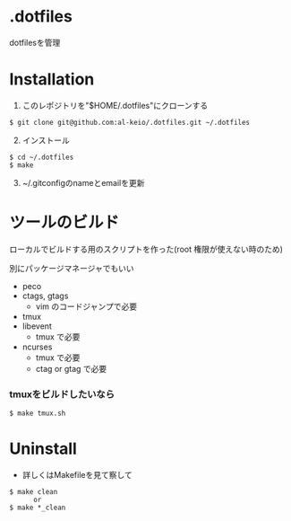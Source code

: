 # .dotfiles
dotfilesを管理

# Installation

1. このレポジトリを"$HOME/.dotfiles"にクローンする
  ```
  $ git clone git@github.com:al-keio/.dotfiles.git ~/.dotfiles
  ```
2. インストール
  ```
  $ cd ~/.dotfiles
  $ make
  ```
3. ~/.gitconfigのnameとemailを更新

# ツールのビルド
ローカルでビルドする用のスクリプトを作った(root 権限が使えない時のため)

別にパッケージマネージャでもいい
- peco
- ctags, gtags
  - vim のコードジャンプで必要
- tmux
- libevent
  - tmux で必要
- ncurses
  - tmux で必要
  - ctag or gtag で必要

### tmuxをビルドしたいなら
```
$ make tmux.sh
```

# Uninstall
- 詳しくはMakefileを見て察して
```
$ make clean
      or
$ make *_clean
```
